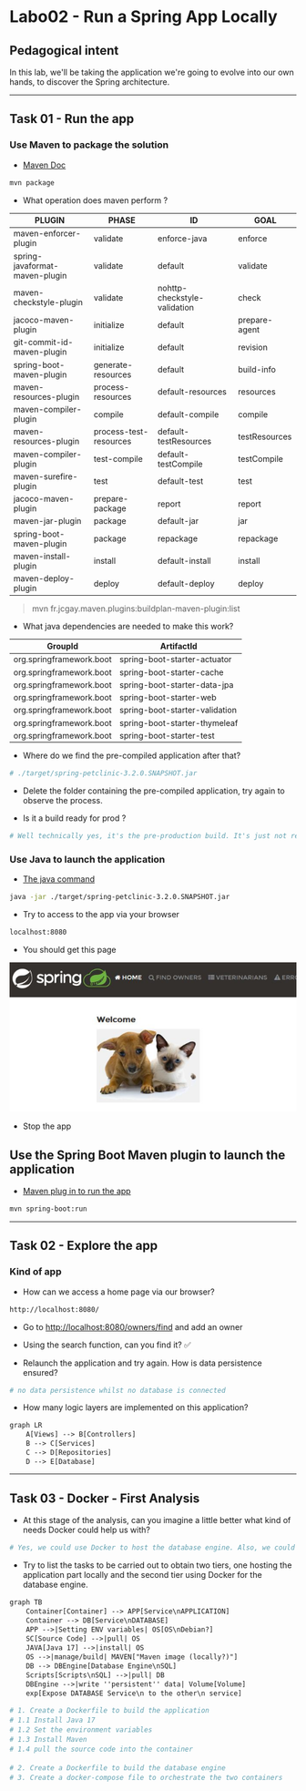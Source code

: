 # Labo02 - Run a Spring App Locally

## Pedagogical intent

In this lab, we'll be taking the application we're going to evolve into our own hands, to discover the Spring architecture.

---

## Task 01 - Run the app

### Use Maven to package the solution

* [Maven Doc](https://maven.apache.org/guides/getting-started/maven-in-five-minutes.html#build-the-project)

```bash
mvn package
```

* What operation does maven perform ?

| PLUGIN                         | PHASE                  | ID                           | GOAL          |
| ------------------------------ | ---------------------- | ---------------------------- | ------------- |
| maven-enforcer-plugin          | validate               | enforce-java                 | enforce       |
| spring-javaformat-maven-plugin | validate               | default                      | validate      |
| maven-checkstyle-plugin        | validate               | nohttp-checkstyle-validation | check         |
| jacoco-maven-plugin            | initialize             | default                      | prepare-agent |
| git-commit-id-maven-plugin     | initialize             | default                      | revision      |
| spring-boot-maven-plugin       | generate-resources     | default                      | build-info    |
| maven-resources-plugin         | process-resources      | default-resources            | resources     |
| maven-compiler-plugin          | compile                | default-compile              | compile       |
| maven-resources-plugin         | process-test-resources | default-testResources        | testResources |
| maven-compiler-plugin          | test-compile           | default-testCompile          | testCompile   |
| maven-surefire-plugin          | test                   | default-test                 | test          |
| jacoco-maven-plugin            | prepare-package        | report                       | report        |
| maven-jar-plugin               | package                | default-jar                  | jar           |
| spring-boot-maven-plugin       | package                | repackage                    | repackage     |
| maven-install-plugin           | install                | default-install              | install       |
| maven-deploy-plugin            | deploy                 | default-deploy               | deploy        |

> mvn fr.jcgay.maven.plugins:buildplan-maven-plugin:list

* What java dependencies are needed to make this work?

 | GroupId                  | ArtifactId                     |
 | ------------------------ | ------------------------------ |
 | org.springframework.boot | spring-boot-starter-actuator   |
 | org.springframework.boot | spring-boot-starter-cache      |
 | org.springframework.boot | spring-boot-starter-data-jpa   |
 | org.springframework.boot | spring-boot-starter-web        |
 | org.springframework.boot | spring-boot-starter-validation |
 | org.springframework.boot | spring-boot-starter-thymeleaf  |
 | org.springframework.boot | spring-boot-starter-test       |

* Where do we find the pre-compiled application after that?

```sh
# ./target/spring-petclinic-3.2.0.SNAPSHOT.jar
```

* Delete the folder containing the pre-compiled application, try again to observe the process.

* Is it a build ready for prod ?

```bash
# Well technically yes, it's the pre-production build. It's just not released yet. It's like a dev production build.
```

### Use Java to launch the application

* [The java command](https://docs.oracle.com/en/java/javase/14/docs/specs/man/java.html)

```bash
java -jar ./target/spring-petclinic-3.2.0.SNAPSHOT.jar
```

* Try to access to the app via your browser

```bash
localhost:8080
```

* You should get this page

![Home Page](img/webappSample.JPG)

* Stop the app

## Use the Spring Boot Maven plugin to launch the application

* [Maven plug in to run the app](https://docs.spring.io/spring-boot/docs/current/maven-plugin/reference/htmlsingle/#run)

```bash
mvn spring-boot:run
```

---

## Task 02 - Explore the app

### Kind of app

* How can we access a home page via our browser?

```bash
http://localhost:8080/
```

* Go to <http://localhost:8080/owners/find> and add an owner

* Using the search function, can you find it? ✅

* Relaunch the application and try again. How is data persistence ensured?

```bash
# no data persistence whilst no database is connected
```

* How many logic layers are implemented on this application?

```mermaid
graph LR
    A[Views] --> B[Controllers]
    B --> C[Services]
    C --> D[Repositories]
    D --> E[Database]
```

---

## Task 03 - Docker - First Analysis

* At this stage of the analysis, can you imagine a little better what kind of needs Docker could help us with?

```sh
# Yes, we could use Docker to host the database engine. Also, we could use Docker to host the application part locally.
```

* Try to list the tasks to be carried out to obtain two tiers, one hosting the application part locally and the second tier using Docker for the database engine.

```mermaid
graph TB
    Container[Container] --> APP[Service\nAPPLICATION]
    Container --> DB[Service\nDATABASE]
    APP -->|Setting ENV variables| OS[OS\nDebian?]
    SC[Source Code] -->|pull| OS
    JAVA[Java 17] -->|install| OS
    OS -->|manage/build| MAVEN["Maven image (locally?)"]
    DB --> DBEngine[Database Engine\nSQL]
    Scripts[Scripts\nSQL] -->|pull| DB
    DBEngine -->|write ''persistent'' data| Volume[Volume]
    exp[Expose DATABASE Service\n to the other\n service]
```

```sh
# 1. Create a Dockerfile to build the application
# 1.1 Install Java 17
# 1.2 Set the environment variables
# 1.3 Install Maven
# 1.4 pull the source code into the container

# 2. Create a Dockerfile to build the database engine
# 3. Create a docker-compose file to orchestrate the two containers
```
